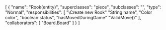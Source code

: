 [
  {
    "name": "Rook(entity)",
    "superclasses": "piece",
    "subclasses": "",
    "type": "Normal",
    "responsibilities": [
      "\\Create new Rook"
      "String name",
      "Color color",
      "boolean status",
      "hasMovedDuringGame"
      "ValidMove()"
    ],
    "collaborators": [
      "Board.Board"
    ]
  }
]